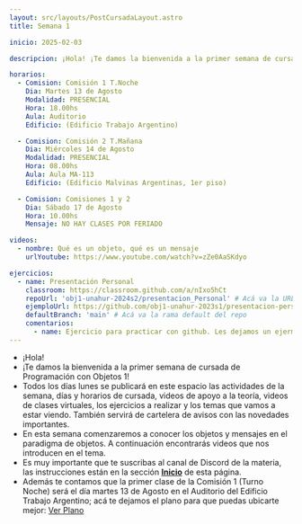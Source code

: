```yaml
---
layout: src/layouts/PostCursadaLayout.astro
title: Semana 1

inicio: 2025-02-03

descripcion: ¡Hola! ¡Te damos la bienvenida a la primer semana de cursada de Estrategias de Persistencia!

horarios:
  - Comision: Comisión 1 T.Noche
    Dia: Martes 13 de Agosto
    Modalidad: PRESENCIAL
    Hora: 18.00hs
    Aula: Auditorio
    Edificio: (Edificio Trabajo Argentino)

  - Comision: Comisión 2 T.Mañana
    Dia: Miércoles 14 de Agosto
    Modalidad: PRESENCIAL
    Hora: 08.00hs
    Aula: Aula MA-113
    Edificio: (Edificio Malvinas Argentinas, 1er piso)

  - Comision: Comisiones 1 y 2
    Dia: Sábado 17 de Agosto
    Hora: 10.00hs
    Mensaje: NO HAY CLASES POR FERIADO

videos:
  - nombre: Qué es un objeto, qué es un mensaje
    urlYoutube: https://www.youtube.com/watch?v=zZe0AaSKdyo

ejercicios:
  - name: Presentación Personal
    classroom: https://classroom.github.com/a/nIxo5hCt
    repoUrl: 'obj1-unahur-2024s2/presentacion_Personal' # Acá va la URL del repo sin el "https://github.com/"
    ejemploUrl: https://github.com/obj1-unahur-2023s1/presentacion-personal-BrankoMuruaga.git
    defaultBranch: 'main' # Acá va la rama default del repo
    comentarios:
      - name: Ejercicio para practicar con github. Les dejamos un ejermplo, aunque esperamos que nos sorprendan con algo bien personal y creativo!
---
```


- ¡Hola!
- ¡Te damos la bienvenida a la primer semana de cursada de Programación con Objetos 1!
- Todos los días lunes se publicará en este espacio las actividades de la semana, días y horarios de cursada, videos de apoyo a la teoría, videos de clases virtuales, los ejercicios a realizar y los temas que vamos a estar viendo. También servirá de cartelera de avisos con las novedades importantes.
- En esta semana comenzaremos a conocer los objetos y mensajes en el paradigma de objetos. A continuación encontrarás videos que nos introducen en el tema.
- Es muy importante que te suscribas al canal de Discord de la materia, las instrucciones están en la sección **[Inicio](/)** de esta página.
- Además te contamos que la primer clase de la Comisión 1 (Turno Noche) será el día martes 13 de Agosto en el Auditorio del Edificio Trabajo Argentino; acá te dejamos el plano para que puedas ubicarte mejor: <a href="https://unahur.edu.ar/wp-content/uploads/2024/01/PLANO-2024-1.pdf" target="_blank">Ver Plano</a>
